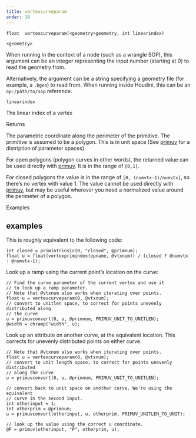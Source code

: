 ```yaml
---
title: vertexcurveparam
order: 39
---
```

`float  vertexcurveparam(<geometry>geometry, int linearindex)`

`<geometry>`

When running in the context of a node (such as a wrangle SOP), this argument can be an integer representing the input number (starting at 0) to read the geometry from.

Alternatively, the argument can be a string specifying a geometry file (for example, a `.bgeo`) to read from. When running inside Houdini, this can be an `op:/path/to/sop` reference.

`linearindex`

The linear index of a vertex

Returns

The parametric coordinate along the perimeter of the primitive. The
primitive is assumed to be a polygon. This is in unit space (See
[primuv](/en/houdini-vex/attributes-and-intrinsics/primuv "Interpolates the value of an attribute at a certain parametric (uvw) position.") for a distription of parameter spaces).

For open polygons (polygon curves in other words), the returned value can
be used directly with [primuv](/en/houdini-vex/attributes-and-intrinsics/primuv "Interpolates the value of an attribute at a certain parametric (uvw) position."). It is in the range of `[0,1]`.

For closed polygons the value is in the range of `[0, (numvtx-1)/numvtx]`, so
there’s no vertex with value 1. The value cannot be used directly with
[primuv](/en/houdini-vex/attributes-and-intrinsics/primuv "Interpolates the value of an attribute at a certain parametric (uvw) position."), but may be useful wherever you need a normalized value around
the perimeter of a polygon.

Examples

## examples

This is roughly equivalent to the following code:

```vex
int closed = primintrinsic(0, "closed", @primnum);
float u = float(vertexprimindex(opname, @vtxnum)) / (closed ? @numvtx : @numvtx-1);

```

Look up a ramp using the current point’s location on the curve:

```vex
// Find the curve parameter of the current vertex and use it
// to look up a ramp parameter.
// Note that @vtxnum also works when iterating over points.
float u = vertexcurveparam(0, @vtxnum);
// convert to unitlen space, to correct for points unevenly distributed along
// the curve
u = primuvconvert(0, u, @primnum, PRIMUV_UNIT_TO_UNITLEN);
@width = chramp("width", u);

```

Look up an attribute on another curve, at the equivalent location. This
corrects for unevenly distributed points on either curve.

```vex
// Note that @vtxnum also works when iterating over points.
float u = vertexcurveparam(0, @vtxnum);
// convert to unit length space, to correct for points unevenly distributed
// along the curve
u = primuvconvert(0, u, @primnum, PRIMUV_UNIT_TO_UNITLEN);

// convert back to unit space on another curve. We're using the equivalent
// curve in the second input.
int otherinput = 1;
int otherprim = @primnum;
u = primuvconvert(otherinput, u, otherprim, PRIMUV_UNITLEN_TO_UNIT);

// look up the value using the correct u coordinate.
@P = primuv(otherinput, "P", otherprim, u);

```
